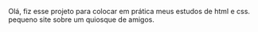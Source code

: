 Olá, fiz esse projeto para colocar em prática meus estudos de html e css.
pequeno site sobre um quiosque de amigos.